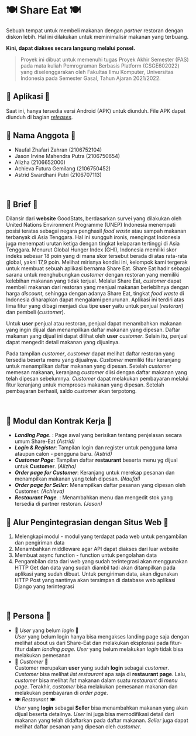 # 🍽️ Share Eat 🍽️
Sebuah tempat untuk membeli makanan dengan *partner* restoran dengan diskon lebih. Hal ini dilakukan untuk meminimalisir makanan yang terbuang.
<br>

**Kini, dapat diakses secara langsung melalui ponsel.**

> Proyek ini dibuat untuk memenuhi tugas Proyek Akhir Semester (PAS)
> pada mata kuliah Pemrograman Berbasis Platform (CSGE602022) yang
> diselenggarakan oleh Fakultas Ilmu Komputer, Universitas Indonesia
> pada Semester Gasal, Tahun Ajaran 2021/2022.

## 📱 Aplikasi 📱
Saat ini, hanya tersedia versi Android (APK) untuk diunduh. File APK dapat diunduh di bagian [_releases_]().

## 🧑 Nama Anggota 🧑
- Naufal Zhafari Zahran (2106752104)
- Jason Irvine Mahendra Putra (2106750654)
- Alizha (2106652000)
- Achieva Futura Gemilang (2106750452)
- Astrid Swardhani Putri (2106707113)
<br>

## 🌅 Brief 🌅
Dilansir dari __website__ GoodStats, berdasarkan survei yang dilakukan oleh United Nations Environment Programme (UNEP) Indonesia menempati posisi teratas sebagai negara penghasil *food waste* atau sampah makanan terbanyak di Asia Tenggara. Hal ini sungguh ironis, mengingat Indonesia juga menempati urutan ketiga dengan tingkat kelaparan tertinggi di Asia Tenggara. Menurut Global Hunger Index (GHI), Indonesia memiliki skor indeks sebesar 18 poin yang di mana skor tersebut berada di atas rata-rata global, yakni 17,9 poin. Melihat mirisnya kondisi ini, kelompok kami tergerak untuk membuat sebuah aplikasi bernama Share Eat. Share Eat hadir sebagai sarana untuk menghubungkan *customer* dengan restoran yang memiliki kelebihan makanan yang tidak terjual. Melalui Share Eat, *customer* dapat membeli makanan dari restoran yang menjual makanan berlebihnya dengan harga *discount*, sehingga dengan adanya Share Eat, tingkat *food waste* di Indonesia diharapkan dapat mengalami penurunan. Aplikasi ini terdiri atas lima fitur yang dibagi menjadi dua tipe __user__ yaitu untuk penjual (*restoran*) dan pembeli (*customer*). 

Untuk __user__ penjual atau restoran, penjual dapat menambahkan makanan yang ingin dijual dan menampilkan daftar makanan yang dipesan. Daftar makanan yang dijual ini dapat dilihat oleh __user__ *customer*. Selain itu, penjual dapat mengedit detail makanan yang dijualnya.

Pada tampilan *customer*, *customer* dapat melihat daftar restoran yang tersedia beserta menu yang dijualnya. *Customer* memiliki fitur keranjang untuk menampilkan daftar makanan yang dipesan. Setelah *customer* memesan makanan, keranjang *customer* diisi dengan daftar makanan yang telah dipesan sebelumnya. *Customer* dapat melakukan pembayaran melalui fitur keranjang untuk memproses makanan yang dipesan. Setelah pembayaran berhasil, saldo *customer* akan terpotong.

<br>

## 📗 Modul dan Kontrak Kerja 📗
- *__Landing Page__.* :  Page awal yang berisikan tentang penjelasan secara umum Share-Eat *(Astrid)*
- *__Login & Register__*: Tampilan login dan register untuk pengguna lama ataupun calon - pengguna  baru. *(Astrid)*
- *__Customer Page__*: Tampilan daftar __restaurant__ beserta menu yg dijual untuk __Customer__. *(Alizha)*
- *__Order page for Customer__*: Keranjang untuk merekap pesanan dan menampilkan makanan yang telah dipesan. *(Naufal)*
- *__Order page for Seller__*: Menampilkan daftar pesanan yang dipesan oleh Customer. *(Achieva)*
- *__Restaurant Page__.* :  Menambahkan menu dan mengedit stok yang tersedia di partner restoran. *(Jason)*

## 🔗 Alur Pengintegrasian dengan Situs Web 🔗
1.    Melengkapi modul - modul yang terdapat pada web untuk pengambilan dan pengiriman data
2.    Menambahkan middleware agar API dapat diakses dari luar website
3.    Membuat async function - function untuk pengolahan data
4.    Pengambilan data dari web yang sudah terintegrasi akan menggunakan HTTP Get dan data yang sudah diambil tadi akan ditampilkan pada aplikasi yang sudah dibuat. Untuk pengiriman data,  akan digunakan HTTP Post yang nantinya akan tersimpan di database web aplikasi Django yang terintegrasi

<br>

## 🧍 Persona 🧍
- 👤 *User* yang belum *login* 👤
      <br>
      *User* yang belum login hanya bisa mengakses landing page saja dengan melihat about us dari Share-Eat dan melakukan eksplorasi pada fitur-fitur dalam *landing page*. *User* yang belum melakukan *login* tidak bisa melakukan pemesanan   
- 🛒 *Customer* 🛒
      <br>
      Customer merupakan __user__ yang sudah __login__ sebagai *customer*. *Customer* bisa melihat *list restaurant* apa saja di __restaurant page__. Lalu, *customer* bisa melihat *list* makanan dalam suatu *restaurant* di *menu page*. Terakhir, *customer* bisa melakukan pemesanan makanan dan melakukan pembayaran di *order page*.
- 🍽️ *Restaurant* 🍽️
      <br>
      *User* yang __login__ sebagai __Seller__ bisa menambahkan makanan yang akan dijual beserta detailnya. *User* ini juga bisa memodifikasi detail dari makanan yang telah didaftarkan pada daftar makanan. *Seller* juga dapat melihat daftar pesanan yang dipesan oleh *customer*.
